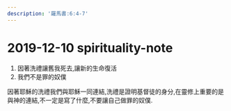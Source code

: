 ```yaml
---
description: '羅馬書:6:4-7'
---
```


# 2019-12-10 spirituality-note

1. 因著洗禮讓舊我死去,讓新的生命復活
2. 我們不是罪的奴僕

因著耶穌的洗禮我們與耶穌一同連結,洗禮是證明基督徒的身分,在靈修上重要的是與神的連結,不一定是寫了什麼,不要讓自己做罪的奴僕.

